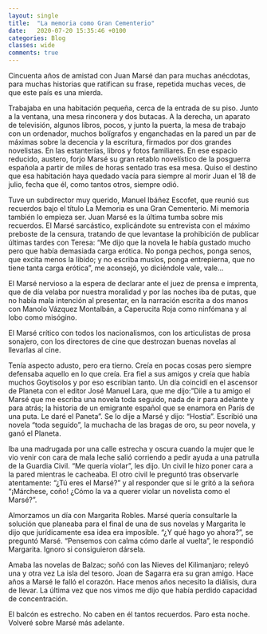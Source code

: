 ```yaml
---
layout: single
title:  "La memoria como Gran Cementerio"
date:   2020-07-20 15:35:46 +0100
categories: Blog
classes: wide
comments: true
---
```


Cincuenta años de amistad con Juan Marsé dan para muchas anécdotas, para muchas historias que ratifican su frase, repetida muchas veces, de que este país es una mierda.

Trabajaba en una habitación pequeña, cerca de la entrada de su piso. Junto a la ventana, una mesa rinconera y dos butacas. A la derecha, un aparato de televisión, algunos libros, pocos, y junto la puerta, la mesa de trabajo con un ordenador, muchos bolígrafos y enganchadas en la pared un par de máximas sobre la decencia y la escritura, firmados por dos grandes novelistas. En las estanterías, libros y fotos familiares. En ese espacio reducido, austero, forjo Marsé su gran retablo novelístico de la posguerra española a partir de miles de horas sentado tras esa mesa. Quiso el destino que esa habitación haya quedado vacía para siempre al morir Juan el 18 de julio, fecha que él, como tantos otros, siempre odió.

Tuve un subdirector muy querido, Manuel Ibáñez Escofet, que reunió sus recuerdos bajo el título La Memoria es una Gran Cementerio. Mi memoria también lo empieza ser. Juan Marsé es la última tumba sobre mis recuerdos.
El Marsé sarcástico, explicándote su entrevista con el máximo preboste de la censura, tratando de que levantase la prohibición de publicar últimas tardes con Teresa: “Me dijo que la novela le había gustado mucho pero que había demasiada carga erótica. No ponga pechos, ponga senos, que excita menos la libido; y no escriba muslos, ponga entrepierna, que no tiene tanta carga erótica”, me aconsejó, yo diciéndole vale, vale...

El Marsé nervioso a la espera de declarar ante el juez de prensa e imprenta, que de día velaba por nuestra moralidad y por las noches iba de putas, que no había mala intención al presentar, en la narración escrita a dos manos con Manolo Vázquez Montalbán, a Caperucita Roja como ninfómana y al lobo como misógino.

El Marsé crítico con todos los nacionalismos, con los articulistas de prosa sonajero, con los directores de cine que destrozan buenas novelas al llevarlas al cine.

Tenía aspecto adusto, pero era tierno. Creía en pocas cosas pero siempre defensaba aquello en lo que creía. Era fiel a sus amigos y creía que había muchos Goytisolos y por eso escribían tanto.
Un día coincidí en el ascensor de Planeta con el editor José Manuel Lara, que me dijo:”Dile a tu amigo el Marsé que me escriba una novela toda seguido, nada de ir para adelante y para atrás; la historia de un emigrante español que se enamora en París de una puta. Le daré el Paneta”. Se lo dije a Marsé y dijo: “Hostia”. Escribió una novela “toda seguido”, la muchacha de las bragas de oro, su peor novela, y ganó el Planeta.

Iba una madrugada por una calle estrecha y oscura cuando la mujer que le vio venir con cara de mala leche salió corriendo a pedir ayuda a una patrulla de la Guardia Civil. “Me quería violar”, les dijo. Un civil le hizo poner cara a la pared mientras le cacheaba. El otro civil le preguntó tras observarle atentamente: “¿Tú eres el Marsé?” y al responder que sí le gritó a la señora “¡Márchese, coño! ¿Cómo la va a querer violar un novelista como el Marsé?”.

Almorzamos un día con Margarita Robles. Marsé quería consultarle la solución que planeaba para el final de una de sus novelas y Margarita le dijo que jurídicamente esa idea era imposible. “¿Y qué hago yo ahora?”, se preguntó Marsé. “Pensemos con calma cómo darle al vuelta”, le respondió Margarita. Ignoro si consiguieron dársela.

Amaba las novelas de Balzac; soñó con las Nieves del Kilimanjaro; releyó una y otra vez La isla del tesoro. Joan de Sagarra era su gran amigo. Hace años a Marsé le falló el corazón. Hace menos años necesito la diálisis, dura de llevar. La última vez que nos vimos me dijo que había perdido capacidad de concentración.

El balcón es estrecho. No caben en él tantos recuerdos. Paro esta noche. Volveré sobre Marsé más adelante.